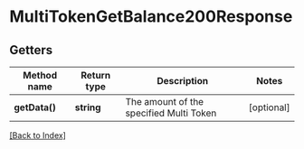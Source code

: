 # MultiTokenGetBalance200Response

## Getters

Method name | Return type | Description | Notes
------------ | ------------- | ------------- | -------------
**getData()** | **string** | The amount of the specified Multi Token | [optional]

[[Back to Index]](../index.md)

